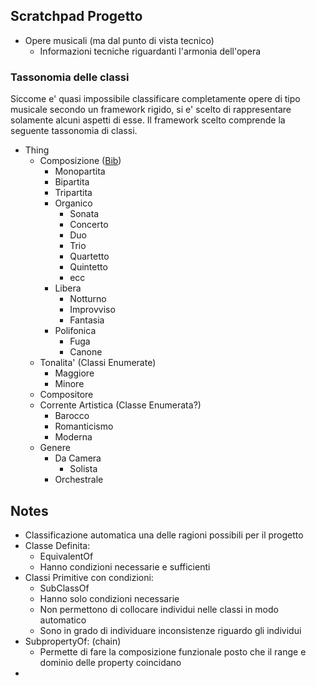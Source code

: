 ## Scratchpad Progetto
* Opere musicali (ma dal punto di vista tecnico)
    * Informazioni tecniche riguardanti l'armonia dell'opera

### Tassonomia delle classi
Siccome e' quasi impossibile classificare completamente opere di tipo musicale
secondo un framework rigido, si e' scelto di rappresentare solamente alcuni
aspetti di esse. Il framework scelto comprende la seguente tassonomia di classi. 

- Thing
    - Composizione ([Bib](https://it.wikipedia.org/wiki/Forma_(musica)))
        - Monopartita
        - Bipartita
        - Tripartita
        - Organico
            - Sonata
            - Concerto
            - Duo
            - Trio
            - Quartetto
            - Quintetto
            - ecc
        - Libera
            - Notturno
            - Improvviso
            - Fantasia
        - Polifonica
            - Fuga
            - Canone
    - Tonalita' (Classi Enumerate)
        - Maggiore
        - Minore
    - Compositore
    - Corrente Artistica (Classe Enumerata?)
        * Barocco
        * Romanticismo
        * Moderna
    - Genere
        - Da Camera
            - Solista
        - Orchestrale

## Notes
* Classificazione automatica una delle ragioni possibili per il progetto
* Classe Definita:
    * EquivalentOf
    * Hanno condizioni necessarie e sufficienti
* Classi Primitive con condizioni:
    * SubClassOf
    * Hanno solo condizioni necessarie
    * Non permettono di collocare individui nelle classi in modo automatico
    * Sono in grado di individuare inconsistenze riguardo gli individui
* SubpropertyOf: (chain)
    * Permette di fare la composizione funzionale posto che il range e dominio
      delle property coincidano
* 


